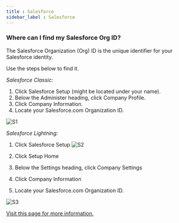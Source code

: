 ```yaml
---
title : Salesforce
sidebar_label : Salesforce
---
```



### Where can I find my Salesforce Org ID?
The Salesforce Organization (Org) ID is the unique identifier for your Salesforce identity.

Use the steps below to find it.

*Salesforce Classic:*
1. Click Salesforce Setup (might be located under your name).
2. Below the Administer heading, click Company Profile.
3. Click Company Information.
4. Locate your Salesforce.com Organization ID.

![S1](https://cdn.yellowmessenger.com/jYPFe3qGTrQd1622463956596.png)


*Salesforce Lightning:*

1. Click Salesforce Setup
![S2](https://cdn.yellowmessenger.com/OmMGZusSBOy81622463974593.png)

2. Click Setup Home
3. Below the Settings heading, click Company Settings
4. Click Company Information
5. Locate your Salesforce.com Organization ID.

![S3](https://cdn.yellowmessenger.com/FEnLb4W5JXx41622463983359.png)


[Visit this page for more information.](https://developer.salesforce.com/docs/atlas.en-us.noversion.service_sdk_ios.meta/service_sdk_ios/live_agent_cloud_setup_get_settings.htm)
